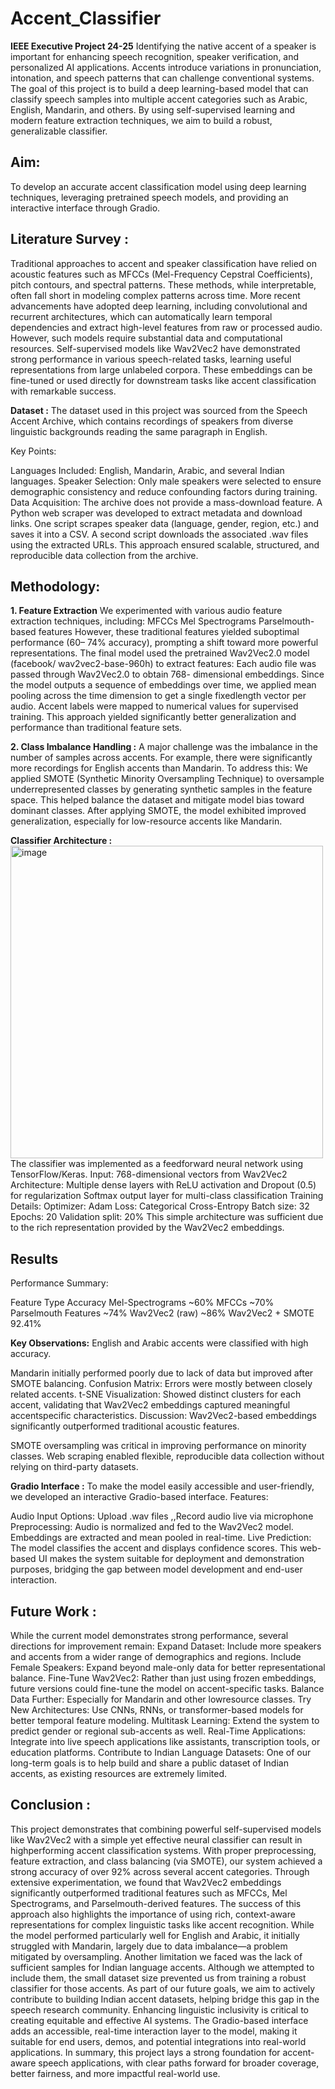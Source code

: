 # Accent_Classifier
**IEEE Executive Project 24-25**
Identifying the native accent of a speaker is important for enhancing speech recognition, speaker verification, and personalized AI applications. Accents introduce variations in pronunciation, intonation, and speech patterns that can challenge conventional systems. The goal of this project is to build a deep learning-based model that can classify speech samples into multiple accent categories such as Arabic, English, Mandarin, and others. By using self-supervised learning and modern feature extraction techniques, we aim to build a robust, generalizable classifier.

## Aim:
To develop an accurate accent classification model using deep learning techniques, leveraging pretrained speech models, and providing an interactive interface through Gradio.

## Literature Survey :
Traditional approaches to accent and speaker classification have relied on acoustic features such as MFCCs (Mel-Frequency Cepstral Coefficients), pitch contours, and spectral patterns. These methods, while interpretable, often fall short in modeling complex patterns across time. More recent advancements have adopted deep learning, including convolutional and recurrent architectures, which can automatically learn temporal dependencies and extract high-level features from raw or processed audio. However, such models require substantial data and computational resources. Self-supervised models like Wav2Vec2 have demonstrated strong performance in various speech-related tasks, learning useful representations from large unlabeled corpora. These embeddings can be fine-tuned or used directly for downstream tasks like accent classification with remarkable success.

 **Dataset :** 
The dataset used in this project was sourced from the Speech Accent Archive, which contains recordings of speakers from diverse linguistic backgrounds reading the same paragraph in English.

Key Points:

Languages Included: English, Mandarin, Arabic, and several Indian languages.
Speaker Selection: Only male speakers were selected to ensure demographic consistency and reduce confounding factors during training.
Data Acquisition: The archive does not provide a mass-download feature. A Python web scraper was developed to extract metadata and download links. One script scrapes speaker data (language, gender, region, etc.) and saves it into a CSV. A second script downloads the associated .wav files using the extracted URLs.
This approach ensured scalable, structured, and reproducible data collection from the archive.

## Methodology:
**1. Feature Extraction**
We experimented with various audio feature extraction techniques, including:
MFCCs
Mel Spectrograms
Parselmouth-based features
However, these traditional features yielded suboptimal performance (60– 74% accuracy), prompting a shift toward more powerful representations.
The final model used the pretrained Wav2Vec2.0 model (facebook/ wav2vec2-base-960h) to extract features:
Each audio file was passed through Wav2Vec2.0 to obtain 768- dimensional embeddings.
Since the model outputs a sequence of embeddings over time, we applied mean pooling across the time dimension to get a single fixedlength vector per audio.
Accent labels were mapped to numerical values for supervised training.
This approach yielded significantly better generalization and performance than traditional feature sets.

**2. Class Imbalance Handling :**
A major challenge was the imbalance in the number of samples across accents. For example, there were significantly more recordings for English accents than Mandarin.
To address this:
We applied SMOTE (Synthetic Minority Oversampling Technique) to oversample underrepresented classes by generating synthetic samples in the feature space.
This helped balance the dataset and mitigate model bias toward dominant classes.
After applying SMOTE, the model exhibited improved generalization, especially for low-resource accents like Mandarin.

 **Classifier Architecture :**
 <img width="500" height="500" alt="image" src="https://github.com/user-attachments/assets/588d174e-e084-449c-98d1-a1167578782e" />
The classifier was implemented as a feedforward neural network using TensorFlow/Keras.
Input: 768-dimensional vectors from Wav2Vec2
Architecture: Multiple dense layers with ReLU activation and Dropout (0.5) for regularization Softmax output layer for multi-class classification
Training Details: Optimizer: Adam Loss: Categorical Cross-Entropy Batch size: 32 Epochs: 20 Validation split: 20% This simple architecture was sufficient due to the rich representation provided by the Wav2Vec2 embeddings.
 

## Results
Performance Summary:

 

Feature Type	Accuracy
Mel-Spectrograms	~60%
MFCCs	~70%
Parselmouth Features	~74%
Wav2Vec2 (raw)	~86%
Wav2Vec2 + SMOTE	92.41%
 

**Key Observations:**
English and Arabic accents were classified with high accuracy.

Mandarin initially performed poorly due to lack of data but improved after SMOTE balancing.
Confusion Matrix: Errors were mostly between closely related accents.
t-SNE Visualization: Showed distinct clusters for each accent, validating that Wav2Vec2 embeddings captured meaningful accentspecific characteristics.
Discussion:
Wav2Vec2-based embeddings significantly outperformed traditional acoustic features.

SMOTE oversampling was critical in improving performance on minority classes.
Web scraping enabled flexible, reproducible data collection without relying on third-party datasets.
 

**Gradio Interface :**
To make the model easily accessible and user-friendly, we developed an interactive Gradio-based interface.
Features:

Audio Input Options: Upload .wav files  ,,Record audio live via microphone
Preprocessing: Audio is normalized and fed to the Wav2Vec2 model. Embeddings are extracted and mean pooled in real-time.
Live Prediction: The model classifies the accent and displays confidence scores. This web-based UI makes the system suitable for deployment and demonstration purposes, bridging the gap between model development and end-user interaction.
 

## Future Work :
While the current model demonstrates strong performance, several directions for improvement remain:
Expand Dataset: Include more speakers and accents from a wider range of demographics and regions.
Include Female Speakers: Expand beyond male-only data for better representational balance.
Fine-Tune Wav2Vec2: Rather than just using frozen embeddings, future versions could fine-tune the model on accent-specific tasks.
Balance Data Further: Especially for Mandarin and other lowresource classes.
Try New Architectures: Use CNNs, RNNs, or transformer-based models for better temporal feature modeling.
Multitask Learning: Extend the system to predict gender or regional sub-accents as well.
Real-Time Applications: Integrate into live speech applications like assistants, transcription tools, or education platforms.
Contribute to Indian Language Datasets: One of our long-term goals is to help build and share a public dataset of Indian accents, as existing resources are extremely limited.

## Conclusion :
This project demonstrates that combining powerful self-supervised models like Wav2Vec2 with a simple yet effective neural classifier can result in highperforming accent classification systems. With proper preprocessing, feature extraction, and class balancing (via SMOTE), our system achieved a strong accuracy of over 92% across several accent categories. Through extensive experimentation, we found that Wav2Vec2 embeddings significantly outperformed traditional features such as MFCCs, Mel Spectrograms, and Parselmouth-derived features. The success of this approach also highlights the importance of using rich, context-aware representations for complex linguistic tasks like accent recognition. While the model performed particularly well for English and Arabic, it initially struggled with Mandarin, largely due to data imbalance—a problem mitigated by oversampling. Another limitation we faced was the lack of sufficient samples for Indian language accents. Although we attempted to include them, the small dataset size prevented us from training a robust classifier for those accents. As part of our future goals, we aim to actively contribute to building Indian accent datasets, helping bridge this gap in the speech research community. Enhancing linguistic inclusivity is critical to creating equitable and effective AI systems. The Gradio-based interface adds an accessible, real-time interaction layer to the model, making it suitable for end users, demos, and potential integrations into real-world applications. In summary, this project lays a strong foundation for accent-aware speech applications, with clear paths forward for broader coverage, better fairness, and more impactful real-world use.
